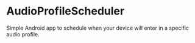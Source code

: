 # AudioProfileScheduler
Simple Android app to schedule when your device will enter in a specific audio profile.
